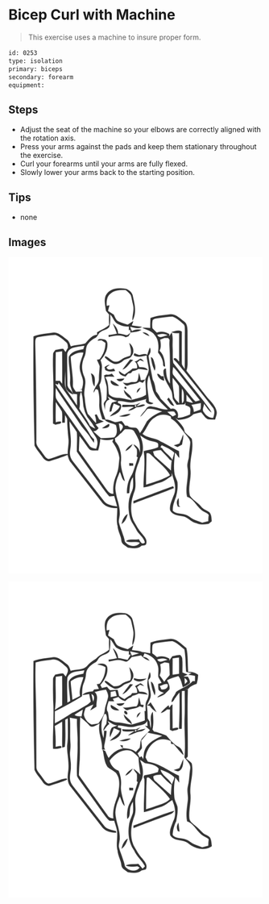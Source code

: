 # Bicep Curl with Machine
> This exercise uses a machine to insure proper form.

``` 
id: 0253 
type: isolation 
primary: biceps 
secondary: forearm 
equipment:  
``` 

## Steps

 - Adjust the seat of the machine so your elbows are correctly aligned with the rotation axis.
 - Press your arms against the pads and keep them stationary throughout the exercise.
 - Curl your forearms until your arms are fully flexed.
 - Slowly lower your arms back to the starting position.

## Tips

 - none

## Images

![](../svg/0253-relaxation.svg)

![](../svg/0253-tension.svg)
